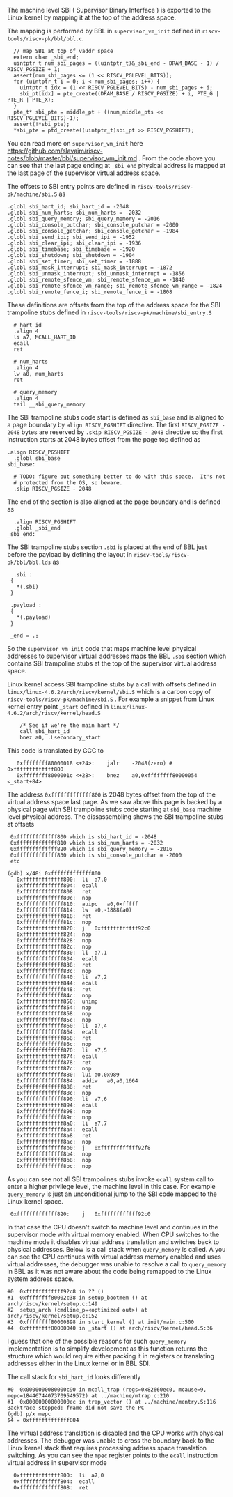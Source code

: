 
The machine level SBI ( Supervisor Binary Interface ) is exported to the Linux kernel by mapping it at the top of the address space.

The mapping is performed by BBL in ```supervisor_vm_init``` defined in ```riscv-tools/riscv-pk/bbl/bbl.c```.

```
  // map SBI at top of vaddr space
  extern char _sbi_end;
  uintptr_t num_sbi_pages = ((uintptr_t)&_sbi_end - DRAM_BASE - 1) / RISCV_PGSIZE + 1;
  assert(num_sbi_pages <= (1 << RISCV_PGLEVEL_BITS));
  for (uintptr_t i = 0; i < num_sbi_pages; i++) {
    uintptr_t idx = (1 << RISCV_PGLEVEL_BITS) - num_sbi_pages + i;
    sbi_pt[idx] = pte_create((DRAM_BASE / RISCV_PGSIZE) + i, PTE_G | PTE_R | PTE_X);
  }
  pte_t* sbi_pte = middle_pt + ((num_middle_pts << RISCV_PGLEVEL_BITS)-1);
  assert(!*sbi_pte);
  *sbi_pte = ptd_create((uintptr_t)sbi_pt >> RISCV_PGSHIFT);
```

You can read more on ```supervisor_vm_init``` here https://github.com/slavaim/riscv-notes/blob/master/bbl/supervisor_vm_init.md . From the code above you can see that the last page ending at ```_sbi_end``` physical address is mapped at the last page of the supervisor virtual address space.

The offsets to SBI entry points are defined in ```riscv-tools/riscv-pk/machine/sbi.S``` as
```
.globl sbi_hart_id; sbi_hart_id = -2048
.globl sbi_num_harts; sbi_num_harts = -2032
.globl sbi_query_memory; sbi_query_memory = -2016
.globl sbi_console_putchar; sbi_console_putchar = -2000
.globl sbi_console_getchar; sbi_console_getchar = -1984
.globl sbi_send_ipi; sbi_send_ipi = -1952
.globl sbi_clear_ipi; sbi_clear_ipi = -1936
.globl sbi_timebase; sbi_timebase = -1920
.globl sbi_shutdown; sbi_shutdown = -1904
.globl sbi_set_timer; sbi_set_timer = -1888
.globl sbi_mask_interrupt; sbi_mask_interrupt = -1872
.globl sbi_unmask_interrupt; sbi_unmask_interrupt = -1856
.globl sbi_remote_sfence_vm; sbi_remote_sfence_vm = -1840
.globl sbi_remote_sfence_vm_range; sbi_remote_sfence_vm_range = -1824
.globl sbi_remote_fence_i; sbi_remote_fence_i = -1808
```

These definitions are offsets from the top of the address space for the SBI trampoline stubs defined in ```riscv-tools/riscv-pk/machine/sbi_entry.S```
```
  # hart_id
  .align 4
  li a7, MCALL_HART_ID
  ecall
  ret

  # num_harts
  .align 4
  lw a0, num_harts
  ret

  # query_memory
  .align 4
  tail __sbi_query_memory
```

The SBI trampoline stubs code start is defined as ```sbi_base``` and is aligned to a page boundary by ```align RISCV_PGSHIFT``` directive. The first ```RISCV_PGSIZE - 2048``` bytes are reserved by ```.skip RISCV_PGSIZE - 2048``` directive so the first instruction starts at 2048 bytes offset from the page top defined as 
```
.align RISCV_PGSHIFT
  .globl sbi_base
sbi_base:

  # TODO: figure out something better to do with this space.  It's not
  # protected from the OS, so beware.
  .skip RISCV_PGSIZE - 2048
```
The end of the section is also aligned at the page boundary and is defined as
```
  .align RISCV_PGSHIFT
  .globl _sbi_end
_sbi_end:
```
 The SBI trampoline stubs section ```.sbi``` is placed at the end of BBL just before the payload by defining the layout in ```riscv-tools/riscv-pk/bbl/bbl.lds``` as
 ```
   .sbi :
  {
    *(.sbi)
  }

  .payload :
  {
    *(.payload)
  }

  _end = .;
 ```

So the ```supervisor_vm_init``` code that maps machine level physical addresses to supervisor virtuall addresses maps the BBL ```.sbi``` section which contains SBI trampoline stubs at the top of the supervisor virtual address space.

Linux kernel access SBI trampoline stubs by a call with offsets defined in ```linux/linux-4.6.2/arch/riscv/kernel/sbi.S``` which is a carbon copy of ```riscv-tools/riscv-pk/machine/sbi.S``` . For example a snippet from Linux kernel entry point ```_start``` defined in  ```linux/linux-4.6.2/arch/riscv/kernel/head.S``` 

```
	/* See if we're the main hart */
	call sbi_hart_id
	bnez a0, .Lsecondary_start
```
This code is translated by GCC to 
```
   0xffffffff80000018 <+24>:	jalr	-2048(zero) # 0xfffffffffffff800
   0xffffffff8000001c <+28>:	bnez	a0,0xffffffff80000054 <_start+84>
```

The address ```0xfffffffffffff800``` is 2048 bytes offset from the top of the virtual address space last page. As we saw above this page is backed by a physical page with SBI trampoline stubs code starting at ```sbi_base``` machine level physical address. The dissassembling shows the SBI trampoline stubs at offsets 
```
 0xfffffffffffff800 which is sbi_hart_id = -2048
 0xfffffffffffff810 which is sbi_num_harts = -2032
 0xfffffffffffff820 which is sbi_query_memory = -2016
 0xfffffffffffff830 which is sbi_console_putchar = -2000
 etc
```
```
(gdb) x/48i 0xfffffffffffff800
   0xfffffffffffff800:	li	a7,0
   0xfffffffffffff804:	ecall
   0xfffffffffffff808:	ret
   0xfffffffffffff80c:	nop
   0xfffffffffffff810:	auipc	a0,0xfffff
   0xfffffffffffff814:	lw	a0,-1888(a0)
   0xfffffffffffff818:	ret
   0xfffffffffffff81c:	nop
   0xfffffffffffff820:	j	0xffffffffffff92c0
   0xfffffffffffff824:	nop
   0xfffffffffffff828:	nop
   0xfffffffffffff82c:	nop
   0xfffffffffffff830:	li	a7,1
   0xfffffffffffff834:	ecall
   0xfffffffffffff838:	ret
   0xfffffffffffff83c:	nop
   0xfffffffffffff840:	li	a7,2
   0xfffffffffffff844:	ecall
   0xfffffffffffff848:	ret
   0xfffffffffffff84c:	nop
   0xfffffffffffff850:	unimp
   0xfffffffffffff854:	nop
   0xfffffffffffff858:	nop
   0xfffffffffffff85c:	nop
   0xfffffffffffff860:	li	a7,4
   0xfffffffffffff864:	ecall
   0xfffffffffffff868:	ret
   0xfffffffffffff86c:	nop
   0xfffffffffffff870:	li	a7,5
   0xfffffffffffff874:	ecall
   0xfffffffffffff878:	ret
   0xfffffffffffff87c:	nop
   0xfffffffffffff880:	lui	a0,0x989
   0xfffffffffffff884:	addiw	a0,a0,1664
   0xfffffffffffff888:	ret
   0xfffffffffffff88c:	nop
   0xfffffffffffff890:	li	a7,6
   0xfffffffffffff894:	ecall
   0xfffffffffffff898:	nop
   0xfffffffffffff89c:	nop
   0xfffffffffffff8a0:	li	a7,7
   0xfffffffffffff8a4:	ecall
   0xfffffffffffff8a8:	ret
   0xfffffffffffff8ac:	nop
   0xfffffffffffff8b0:	j	0xffffffffffff92f8
   0xfffffffffffff8b4:	nop
   0xfffffffffffff8b8:	nop
   0xfffffffffffff8bc:	nop
```

As you can see not all SBI trampolines stubs invoke ```ecall``` system call to enter a higher privilege level, the machine level in this case. For example ```query_memory``` is just an unconditional jump to the SBI code mapped to the Linux kernel space. 
```
 0xfffffffffffff820:	j	0xffffffffffff92c0
 ```
 In that case the CPU doesn't switch to machine level and continues in the supervisor mode with virtual memory enabled. When CPU switches to the machine mode it disables virtual address translation and switches back to physical addresses.
 Below is a call stack when ```query_memory``` is called. A you can see the CPU continues with virtual address memory enabled and uses virtual addresses, the debugger was unable to resolve a call to ```query_memory``` in BBL as it was not aware about the code being remapped to the Linux system address space.
 ```
#0  0xffffffffffff92c8 in ?? ()
#1  0xffffffff80002c38 in setup_bootmem () at arch/riscv/kernel/setup.c:149
#2  setup_arch (cmdline_p=<optimized out>) at arch/riscv/kernel/setup.c:152
#3  0xffffffff80000898 in start_kernel () at init/main.c:500
#4  0xffffffff80000040 in _start () at arch/riscv/kernel/head.S:36
 ```
  I guess that one of the possible reasons for such ```query_memory``` implementation is to simplify development as this function returns the structure which would require either packing it in registers or translating addresses either in the Linux kernel or in BBL SDI.
  
 The call stack for ```sbi_hart_id``` looks differently
 ```
#0  0x0000000080000c90 in mcall_trap (regs=0x82660ec0, mcause=9, mepc=18446744073709549572) at ../machine/mtrap.c:210
#1  0x00000000800000ec in trap_vector () at ../machine/mentry.S:116
Backtrace stopped: frame did not save the PC
(gdb) p/x mepc
$4 = 0xfffffffffffff804
 ```
 The virtual address translation is disabled and the CPU works with physical addresses. The debugger was unable to cross the boundary back to the Linux kernel stack that requires processing address space translation switching. As you can see the ```mpec``` register points to the ```ecall``` instruction virtual address in supervisor mode
 ```
   0xfffffffffffff800:	li	a7,0
   0xfffffffffffff804:	ecall
   0xfffffffffffff808:	ret
 ```
